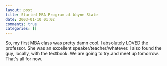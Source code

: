 ```yaml
---
layout: post
title: Started MBA Program at Wayne State
date: 2003-01-10 01:02
comments: true
categories: []
---
```

So, my first MBA class was pretty damn cool. I absolutely LOVED the professor. She was an excellent speaker/teacher/whatever. I also found the guy, locally, with the textbook. We are going to try and meet up tomorrow. That's all for now.
